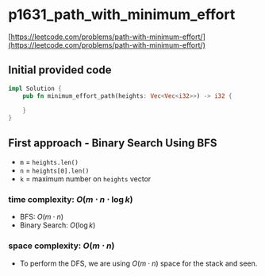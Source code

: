 # p1631_path_with_minimum_effort
[https://leetcode.com/problems/path-with-minimum-effort/](https://leetcode.com/problems/path-with-minimum-effort/)

## Initial provided code
```Rust
impl Solution {
    pub fn minimum_effort_path(heights: Vec<Vec<i32>>) -> i32 {
        
    }
}
```
  
## First approach - Binary Search Using BFS

- `m` = `heights.len()`
- `n` = `heights[0].len()`
- `k` = maximum number on `heights` vector
  
### time complexity: $O(m \cdot n \cdot \log k)$
- BFS: $O(m \cdot n)$
- Binary Search: $O(\log k)$

### space complexity: $O(m \cdot n)$

- To perform the DFS, we are using $O(m \cdot n)$ space for the stack and seen.

